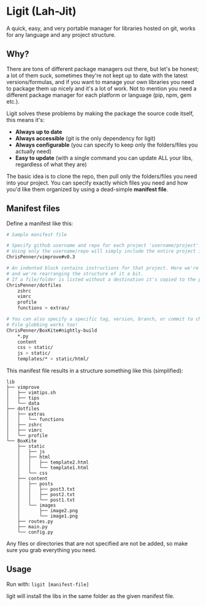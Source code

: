 # Ligit (Lah-Jit)
A quick, easy, and very portable manager for libraries hosted on git, works for any language and any project structure.

## Why?
There are tons of different package managers out there, but let's be honest; a lot of them suck, sometimes they're
not kept up to date with the latest versions/formulas, and if you want to manage your own libraries you need
to package them up nicely and it's a lot of work. Not to mention you need a different package manager for each
platform or language (pip, npm, gem etc.).

Ligit solves these problems by making the package the source code itself, this means it's:

* **Always up to date**
* **Always accessible** (git is the only dependency for ligit)
* **Always configurable** (you can specify to keep only the folders/files you actually need)
* **Easy to update** (with a single command you can update ALL your libs, regardless of what they are)

The basic idea is to clone the repo, then pull only the folders/files you need into your project.
You can specify exactly which files you need and how you'd like them organized by using a dead-simple **manifest file**.

## Manifest files
Define a manifest like this:
```bash
# Sample manifest file

# Specify github username and repo for each project 'username/project'
# Using only the username/repo will simply include the entire project in a folder named after the repo
ChrisPenner/vimprove#v0.3

# An indented block contains instructions for that project. Here we're copying only a few files from that repo
# and we're rearranging the structure of it a bit.
# If a file/folder is listed without a destination it's copied to the project folder.
ChrisPenner/dotfiles
    zshrc
    vimrc
    profile
    functions > extras/

# You can also specify a specific tag, version, branch, or commit to checkout using the '#' symbol
# File globbing works too!
ChrisPenner/BoxKite#nightly-build
    *.py
    content
    css > static/
    js > static/
    templates/* > static/html/
```

This manifest file results in a structure something like this (simplified):
```
lib
├── vimprove
│   ├── vimtips.sh
│   ├── tips
│   └── data
├── dotfiles
│   ├── extras
│   │   └── functions
│   ├── zshrc
│   ├── vimrc
│   └── profile
└── BoxKite
    ├── static
    │   ├── js
    │   ├── html
    │   │   ├── template2.html
    │   │   └── template1.html
    │   └── css
    ├── content
    │   ├── posts
    │   │   ├── post3.txt
    │   │   ├── post2.txt
    │   │   └── post1.txt
    │   └── images
    │       ├── image2.png
    │       └── image1.png
    ├── routes.py
    ├── main.py
    └── config.py
```

Any files or directories that are not specified are not be added, so make sure you grab everything you need.

## Usage
Run with: `ligit [manifest-file]`

ligit will install the libs in the same folder as the given manifest file.
